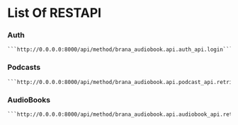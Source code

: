 # List Of RESTAPI

### Auth

    ```http://0.0.0.0:8000/api/method/brana_audiobook.api.auth_api.login```

### Podcasts

    ```http://0.0.0.0:8000/api/method/brana_audiobook.api.podcast_api.retrieve_podcasts```

### AudioBooks

    ```http://0.0.0.0:8000/api/method/brana_audiobook.api.audiobook_api.retrieve_audiobooks```
